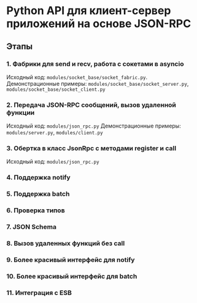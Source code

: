 # Python API для клиент-сервер приложений на основе JSON-RPC

## Этапы

### 1. Фабрики для send и recv, работа с сокетами в asyncio

Исходный код: `modules/socket_base/socket_fabric.py`.
Демонстрационные примеры: `modules/socket_base/socket_server.py`, `modules/socket_base/socket_client.py`

### 2. Передача JSON-RPC сообщений, вызов удаленной функции

Исходный код: `modules/json_rpc.py`
Демонстрационные примеры: `modules/server.py`, `modules/client.py`

### 3. Обертка в класс JsonRpc с методами register и call

Исходный код: `modules/json_rpc.py`

### 4. Поддержка notify

### 5. Поддержка batch

### 6. Проверка типов

### 7. JSON Schema

### 8. Вызов удаленных функций без call

### 9. Более красивый интерфейс для notify

### 10. Более красивый интерфейс для batch

### 11. Интеграция с ESB

